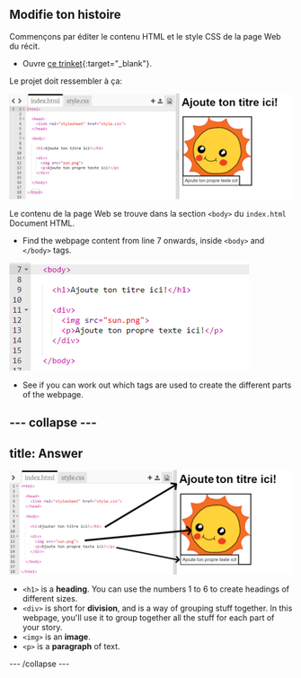 ## Modifie ton histoire

Commençons par éditer le contenu HTML et le style CSS de la page Web du récit.

+ Ouvre [ce trinket](http://jumpto.cc/web-story){:target="_blank"}.

Le projet doit ressembler à ça:

![screenshot](images/story-starter.png)

Le contenu de la page Web se trouve dans la section `<body>` du ` index.html ` Document HTML.

+ Find the webpage content from line 7 onwards, inside `<body>` and `</body>` tags.

![screenshot](images/story-html.png)

+ See if you can work out which tags are used to create the different parts of the webpage.

## \--- collapse \---

## title: Answer

![screenshot](images/story-elements.png)

+ `<h1>` is a **heading**. You can use the numbers 1 to 6 to create headings of different sizes.
+ `<div>` is short for **division**, and is a way of grouping stuff together. In this webpage, you'll use it to group together all the stuff for each part of your story.
+ `<img>` is an **image**.
+ `<p>` is a **paragraph** of text.

\--- /collapse \---
